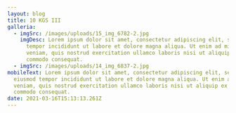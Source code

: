 ```yaml
---
layout: blog
title: 10 KGS III
galleria:
  - imgSrc: /images/uploads/15_img_6782-2.jpg
    imgDesc: Lorem ipsum dolor sit amet, consectetur adipiscing elit, sed do eiusmod
      tempor incididunt ut labore et dolore magna aliqua. Ut enim ad minim
      veniam, quis nostrud exercitation ullamco laboris nisi ut aliquip ex ea
      commodo consequat.
  - imgSrc: /images/uploads/14_img_6837-2.jpg
mobileText: Lorem ipsum dolor sit amet, consectetur adipiscing elit, sed do
  eiusmod tempor incididunt ut labore et dolore magna aliqua. Ut enim ad minim
  veniam, quis nostrud exercitation ullamco laboris nisi ut aliquip ex ea
  commodo consequat.
date: 2021-03-16T15:13:13.261Z
---
```


